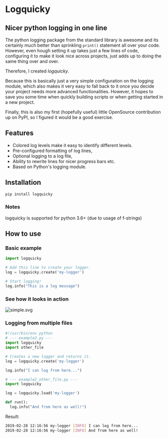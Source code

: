 # Logquicky

## Nicer python logging in one line

The python logging package from the standard library is awesome and its certainly much better than sprinkling `print()` statement all over your code.
However, even hough setting it up takes just a few lines of code, configuring it to make it look nice across projects, just adds up to doing the same thing over and over.

Therefore, I created *logquicky*.

Because this is basically just a very simple configuration on the logging module, which also makes it very easy to fall back to it once you decide your project needs more advanced functionalities.
However, it hopes to save you some time when quickly building scripts or when getting started in a new project.

Finally, this is also my first (hopefully useful) little OpenSource contribution up on PyPI, so I figured it would be a good exercise.

## Features

- Colored log levels make it easy to identify different levels.
- Pre-configured formatting of log lines,
- Optional logging to a log file,
- Ability to rewrite lines for nicer progress bars etc.
- Based on Python's logging module.

## Installation

```bash
pip install logquicky
```

### Notes

logquicky is supported for python 3.6+ (due to usage of f-strings)

## How to use

### Basic example

```python
import logquicky

# Add this line to create your logger.
log = logquicky.create('my-logger')

# Start logging!
log.info("This is a log message")
```

### See how it looks in action

![simple.svg](examples/example.svg)

### Logging from multiple files

```python
#!/usr/bin/env python
# --- example2.py ---
import logquicky
import other_file

# Creates a new logger and returns it.
log = logquicky.create('my-logger')

log.info("I can log from here...")
```

```python
# --- example2_other_file.py ---
import logquicky

log = logquicky.load('my-logger')

def run():
  log.info("And from here as well!")
```

Result:

```bash
2019-02-28 12:16:56 my-logger [INFO] I can log from here...
2019-02-28 12:16:56 my-logger [INFO] And from here as well!
```